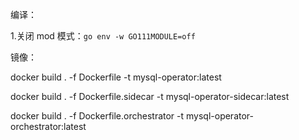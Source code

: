 
编译：

1.关闭 mod 模式：`go env -w GO111MODULE=off`


镜像：

docker build . -f Dockerfile -t mysql-operator:latest

docker build . -f Dockerfile.sidecar -t mysql-operator-sidecar:latest

docker build . -f Dockerfile.orchestrator -t mysql-operator-orchestrator:latest

